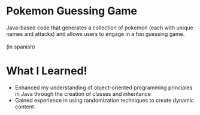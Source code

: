 # Pokemon Guessing Game 


Java-based code that generates a collection of pokemon (each with unique names and attacks) and allows users to engage in a fun guessing game. <br> <br>
(in spanish)

# What I Learned!

* Enhanced my understanding of object-oriented programming principles in Java through the creation of classes and inheritance
* Gained experience in using randomization techniques to create dynamic content.

